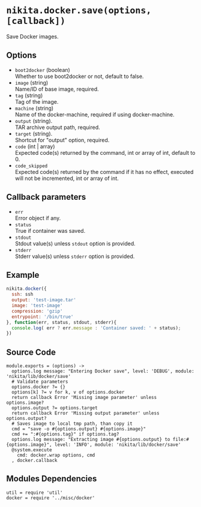 
# `nikita.docker.save(options, [callback])`

Save Docker images.

## Options

* `boot2docker` (boolean)   
  Whether to use boot2docker or not, default to false.
* `image` (string)   
  Name/ID of base image, required.
* `tag` (string)   
  Tag of the image.
* `machine` (string)   
  Name of the docker-machine, required if using docker-machine.
* `output` (string).   
  TAR archive output path, required.
* `target` (string).   
  Shortcut for "output" option, required.
* `code` (int | array)   
  Expected code(s) returned by the command, int or array of int, default to 0.
* `code_skipped`   
  Expected code(s) returned by the command if it has no effect, executed will
  not be incremented, int or array of int.

## Callback parameters

* `err`   
  Error object if any.
* `status`   
  True if container was saved.
* `stdout`   
  Stdout value(s) unless `stdout` option is provided.
* `stderr`   
  Stderr value(s) unless `stderr` option is provided.

## Example

```javascript
nikita.docker({
  ssh: ssh
  output: 'test-image.tar'
  image: 'test-image'
  compression: 'gzip'
  entrypoint: '/bin/true'
}, function(err, status, stdout, stderr){
  console.log( err ? err.message : 'Container saved: ' + status);
})
```

## Source Code

    module.exports = (options) ->
      options.log message: "Entering Docker save", level: 'DEBUG', module: 'nikita/lib/docker/save'
      # Validate parameters
      options.docker ?= {}
      options[k] ?= v for k, v of options.docker
      return callback Error 'Missing image parameter' unless options.image?
      options.output ?= options.target
      return callback Error 'Missing output parameter' unless options.output?
      # Saves image to local tmp path, than copy it
      cmd = "save -o #{options.output} #{options.image}"
      cmd += ":#{options.tag}" if options.tag?
      options.log message: "Extracting image #{options.output} to file:#{options.image}", level: 'INFO', module: 'nikita/lib/docker/save'
      @system.execute
        cmd: docker.wrap options, cmd
      , docker.callback

## Modules Dependencies

    util = require 'util'  
    docker = require '../misc/docker'
